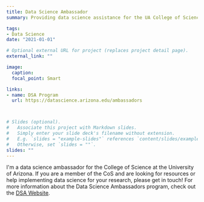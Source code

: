 ```yaml
---
title: Data Science Ambassador
summary: Providing data science assistance for the UA College of Science.

tags:
- Data Science
date: "2021-01-01"

# Optional external URL for project (replaces project detail page).
external_link: ""

image:
  caption:
  focal_point: Smart

links:
- name: DSA Program
  url: https://datascience.arizona.edu/ambassadors



# Slides (optional).
#   Associate this project with Markdown slides.
#   Simply enter your slide deck's filename without extension.
#   E.g. `slides = "example-slides"` references `content/slides/example-slides.md`.
#   Otherwise, set `slides = ""`.
slides: ""
---
```


I'm a data science ambassador for the College of Science at the University of Arizona. If you are a member of the CoS and are looking for resources or help implementing data science for your research, please get in touch! For more information about the Data Science Ambassadors program, check out the [DSA Website](https://datascience.arizona.edu/ambassadors).
